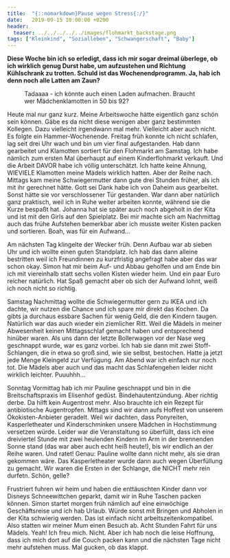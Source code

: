 ```yaml
---
title:  "{::nomarkdown}Pause wegen Stress{:/}"
date:   2019-09-15 10:00:00 +0200
header:
  teaser: ../../../../../images/flohmarkt_backstage.png
tags: ["Kleinkind", "Sozialleben", "Schwangerschaft", "Baby"]
---
```


**Diese Woche bin ich so erledigt, dass ich mir sogar dreimal überlege, ob ich wirklich genug Durst habe, um aufzustehen und Richtung Kühlschrank zu trotten. Schuld ist das Wochenendprogramm. Ja, hab ich denn noch alle Latten am Zaun?**

<figure>
  <img src="../../../../../images/flohmarkt_backstage.png" alt="">
  <figcaption>Tadaaaa - ich könnte auch einen Laden aufmachen. Braucht wer Mädchenklamotten in 50 bis 92?</figcaption>
</figure>

Heute mal nur ganz kurz. Meine Arbeitswoche hätte eigentlich ganz schön sein können. Gäbe es da nicht diese wenigen aber ganz bestimmten Kollegen. Dazu vielleicht irgendwann mal mehr. Vielleicht aber auch nicht. Es folgte ein Hammer-Wochenende. Freitag früh konnte ich nicht schlafen, lag seit drei Uhr wach und bin um vier final aufgestanden. Hab dann gearbeitet und Klamotten sortiert für den Flohmarkt am Samstag. Ich habe nämlich zum ersten Mal überhaupt auf einem Kinderflohmarkt verkauft. Und die Arbeit DAVOR habe ich völlig unterschätzt. Ich hatte keine Ahnung, WIEVIELE Klamotten meine Mädels wirklich hatten. Aber der Reihe nach. Mittags kam meine Schwiegermutter dann gute drei Stunden früher, als ich mit ihr gerechnet hätte. Gott sei Dank habe ich von Daheim aus gearbeitet. Sonst hätte sie vor verschlossener Tür gestanden. War dann aber natürlich ganz praktisch, weil ich in Ruhe weiter arbeiten konnte, während sie die Kurze bespaßt hat. Johanna hat sie später auch noch abgeholt in der Kita und ist mit den Girls auf den Spielplatz. Bei mir machte sich am Nachmittag auch das frühe Aufstehen bemerkbar aber ich musste weiter Kisten packen und sortieren. Boah, was für ein Aufwand...

Am nächsten Tag klingelte der Wecker früh. Denn Aufbau war ab sieben Uhr und ich wollte einen guten Standplatz. Ich hab das dann alleine bestritten weil ich Freundinnen zu kurzfristig angefragt habe aber das war schon okay. Simon hat mir beim Auf- und Abbau geholfen und am Ende bin ich mit viereinhalb statt sechs vollen Kisten wieder heim. Und ein paar Euro reicher natürlich. Hat Spaß gemacht aber ob sich der Aufwand lohnt, weiß ich noch nicht so richtig. 

Samstag Nachmittag wollte die Schwiegermutter gern zu IKEA und ich dachte, wir nutzen die Chance und ich spare mir direkt das Kochen. Da gibts ja durchaus essbare Sachen für wenig Geld, die den Kindern taugen. Natürlich war das auch wieder ein ziemlicher Ritt. Weil die Mädels in meiner Abwesenheit keinen Mittagsschlaf gemacht haben und entsprechend hinüber waren. Als uns dann der letzte Bollerwagen vor der Nase weg geschnappt wurde, war es ganz vorbei. Ich hab sie dann mit zwei Stoff-Schlangen, die in etwa so groß sind, wie sie selbst, bestochen. Hatte ja jetzt jede Menge Kleingeld zur Verfügung. Am Abend war ich einfach nur noch tot. Die Mädels aber auch und das macht das Schlafengehen leider nicht wirklich leichter. Puuuhhh...

Sonntag Vormittag hab ich mir Pauline geschnappt und bin in die Breitschaftspraxis im Elisenhof gedüst. Bindehautentzündung. Aber richtig derbe. Da hilft kein Augentrost mehr. Also brauchte ich ein Rezept für antibiotische Augentropfen. Mittags sind wir dann aufs Hoffest von unserem Ökokisten-Anbieter geradelt. Weil wir dachten, dass Ponyreiten, Kasperletheater und Kinderschminken unsere Mädchen in Hochstimmung versetzen würde. Leider war die Veranstaltung so überfüllt, dass ich eine dreiviertel Stunde mit zwei heulenden Kindern im Arm in der brennenden Sonne stand (das war aber auch echt heiß heute!), bis wir endlich an der Reihe waren. Und ratet! Genau: Pauline wollte dann nicht mehr, als sie dran gekommen wäre. Das Kasperletheater wurde dann auch wegen Überfüllung zu gemacht. Wir waren die Ersten in der Schlange, die NICHT mehr rein durfetn. Schön, gelle?

Frustriert fuhren wir heim und haben die enttäuschten Kinder dann vor Disneys Schneewittchen geparkt, damit wir in Ruhe Taschen packen können. Simon startet morgen früh nämlich auf eine einwöchige Geschäftsreise und ich hab Urlaub. Würde sonst mit Bringen und Abholen in der Kita schwierig werden. Das ist einfach nicht arbeitszeitenkompatibel. Also statten wir meiner Mum einen Besuch ab. Acht Stunden Fahrt für uns Mädels. Yeah! Ich freu mich. Nicht. Aber ich hab noch die leise Hoffnung, dass ich mich dort auf die Couch packen kann und die nächsten Tage nicht mehr aufstehen muss. Mal gucken, ob das klappt. 



  



  











 















 












   






































